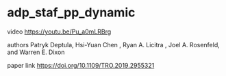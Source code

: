 # adp_staf_pp_dynamic

video https://youtu.be/Pu_a0mLRBrg

authors Patryk Deptula, Hsi-Yuan Chen , Ryan A. Licitra , Joel A. Rosenfeld, and Warren E. Dixon

paper link https://doi.org/10.1109/TRO.2019.2955321
